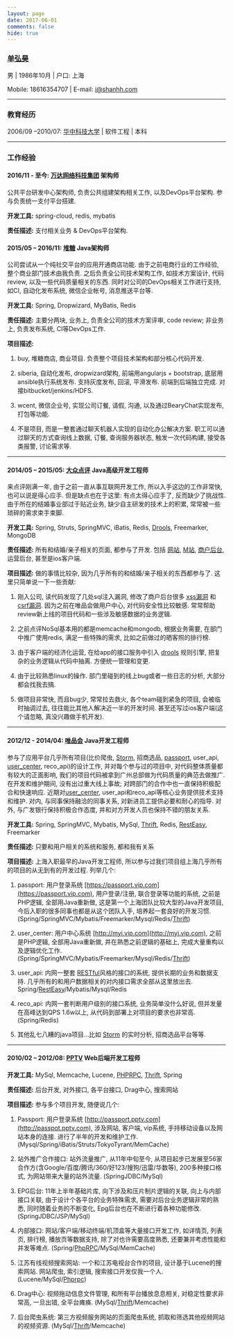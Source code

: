 ```yaml
---
layout: page 
date: 2017-06-01
comments: false
hide: true
--- 
```


### [单弘昊](https://www.shanhh.com)

男 | 1986年10月 | 户口: 上海 

Mobile: 18616354707 | E-mail: [i@shanhh.com](mailto://i@shanhh.com)

---

### 教育经历

2006/09 –2010/07: [华中科技大学](http://www.hust.edu.cn/) | 软件工程 | 本科

---

### 工作经验

#### 2016/11 - 至今: [万达网络科技集团](http://www.chinawanda.com/) 架构师

公共平台研发中心架构师, 负责公共组建架构相关工作, 以及DevOps平台架构. 参与负责统一支付平台搭建.

**开发工具:** spring-cloud, redis, mybatis

**责任描述:** 支付相关业务 & DevOps平台架构.

#### 2015/05 – 2016/11: [堆糖](http://www.duitang.com) Java架构师

公司尝试从一个纯社交平台的应用开通商店功能. 由于之前电商行业的工作经验, 整个商业部门技术由我负责.
之后负责全公司技术架构工作, 如技术方案设计, 代码review, 以及一些代码质量相关的东西.
同时对公司的DevOps相关工作进行支持, 如CI, 自动化发布系统, 微信企业帐号, 消息推送平台等.

**开发工具:** Spring, Dropwizard, MyBatis, Redis

**责任描述:** 主要分两块, 业务上, 负责全公司的技术方案评审, code review; 非业务上, 负责发布系统, CI等DevOps工作.

**项目描述:** 

1. buy, 堆糖商店, 商业项目. 负责整个项目技术架构和部分核心代码开发.

2. siberia, 自动化发布, dropwizard架构,  前端用angularjs + bootstrap, 底层用ansible执行系统发布. 支持灰度发布, 回滚, 平滑发布. 前端到后端独立完成. 对接bitbucket/jenkins/HDFS.

3. wcent, 微信企业号, 实现公司订餐, 请假, 沟通, 以及通过BearyChat实现发布, 打包等功能.

4. 不是项目, 而是一整套通过聊天机器人实现的自动化办公解决方案. 职工可以通过聊天的方式查询线上数据, 订餐, 查询服务器状态, 触发一次代码构建, 接受各类报警, 讨论需求等.

---

#### 2014/05 – 2015/05: [大众点评](http://www.dianping.com) Java高级开发工程师

来点评刚满一年, 由于之前一直从事互联网开发工作, 所以入手这边的工作非常快, 也可以说是得心应手. 但是缺点也在于这里: 有点太得心应手了, 反而缺少了挑战性. 由于所在的结婚事业部过于贴近业务, 缺少自主研发的技术上的积累, 常常被一些琐碎的需求束手束脚.

**开发工具:** Spring, Struts, SpringMVC, iBatis, Redis, [Drools](http://www.drools.org/), Freemarker, MongoDB

**责任描述:** 所有和结婚/亲子相关的页面, 都参与了开发. 包括 [网站](http://www.dianping.com), [M站](http://m.dianping.com), [商户后台](http://e.dianping.com), 运营后台, 甚至是ios客户端.

**项目描述:** 做的事情比较杂, 因为几乎所有的和结婚/亲子相关的东西都参与了. 这里只简单说一下一些贡献:

1. 刚入公司, 读代码发现了几处sql注入漏洞, 修改了商户后台很多 [xss漏洞](https://zh.wikipedia.org/wiki/%E8%B7%A8%E7%B6%B2%E7%AB%99%E6%8C%87%E4%BB%A4%E7%A2%BC) 和 [csrf漏洞](https://zh.wikipedia.org/wiki/%E8%B7%A8%E7%AB%99%E8%AF%B7%E6%B1%82%E4%BC%AA%E9%80%A0). 因为之前在唯品会做用户中心, 对代码安全性比较敏感. 
常常帮助review新上线的项目代码和一些涉及敏感数据的业务逻辑.

2. 之前点评NoSql基本用的都是memcache和mongodb, 根据业务需要, 在部门中推广使用redis, 满足一些特殊的需求, 比如之前做过的晒客照的排行榜.

3. 由于客户端的经济化运营, 在给app的接口服务中引入 [drools](http://www.drools.org/) 规则引擎, 把复杂的业务逻辑从代码中抽离. 方便统一管理和变更.

4. 由于比较熟悉linux的操作. 部门里碰到的线上bug或者一些日志的分析, 大部分都会找我去搞.

5. 做项目非常快, 而且bug少, 常常拉去救火, 各个team碰到紧急的项目, 会被临时抽调过去, 往往能比其他人解决近一半的开发时间. 甚至还写过ios客户端(这个请忽略, 真没兴趣做手机开发).

---

#### 2012/12 - 2014/04: [唯品会](http://www.vip.com) Java开发工程师

参与了应用平台几乎所有项目(比价爬虫, [Storm](https://storm.apache.org/), 招商选品, [passport](http://passport.vip.com/), user_api, [user_center](http://myi.vip.com), reco_api)的设计工作, 并对每个参与过的项目中, 对代码整体质量都有较大的正面影响, 我们的项目代码被拿到广州总部做为代码质量的典范去做推广. 在开发和维护期间, 没有出过重大线上事故; 对跨部门的合作中也一直保持积极配合和快速响应. 近期对[user_center](http://myi.vip.com), user_api和reco_api等核心业务提供技术支持和维护. 对内, 与同事保持融洽的同事关系, 对新进员工提供必要和耐心的指导. 对外, 与广发银行保持积极合作态度, 并和对方开发人员也保持不错的朋友关系. 

**开发工具:** Spring, SpringMVC, Mybatis, MySql, [Thrift](https://thrift.apache.org/), Redis, [RestEasy](http://resteasy.jboss.org/), Freemarker

**责任描述:** 只要和用户相关的系统和服务, 都和我有关系

**项目描述:** 上海入职最早的Java开发工程师, 所以参与过我们项目组上海几乎所有的项目的从无到有的开发过程. 列举几个:

1. passport: 用户登录系统 [https://passport.vip.com](https://passport.vip.com), 用户登录/注册, 联合登录等功能的系统, 之前是PHP逻辑, 全部用Java重新做, 这是第一个上海团队比较大型的Java开发项目, 今后入职的很多同事也都是从这个团队入手, 培养起一套良好的开发习惯. (Spring/SpringMVC/Mybatis/Freemarker/Mysql/Redis/[Thrift](https://thrift.apache.org/))

2. user_center: 用户中心系统 [http://myi.vip.com](http://myi.vip.com), 之前是PHP逻辑, 全部用Java重新做, 并在熟悉之前逻辑的基础上, 完成大量重构以及逻辑优化工作. (Spring/SpringMVC/Mybatis/Freemarker/Mysql/Redis/[Thrift](https://thrift.apache.org/))

3. user_api: 内网一整套 [RESTful](https://zh.wikipedia.org/wiki/REST)风格的接口的系统, 提供长期的业务和数据支持. 几乎所有的和用户数据相关的对内接口需求全部从这里放出去. Spring/[RestEasy](http://resteasy.jboss.org/)/Mybatis/Mysql/Redis

4. reco_api: 内网一套判断用户级别的接口系统, 业务简单没什么好说, 但并发量在高峰达到QPS 1.6w以上, 从代码到部署上对项目的要求也非常高. (Spring/Redis)

5. 其他乱七八糟的java项目...比如 [Storm](https://storm.apache.org/) 的实时分析, 招商选品平台等等.

---

#### 2010/02 – 2012/08: [PPTV](http://www.pptv.com) Web后端开发工程师

**开发工具:** MySql, Memcache, Lucene, [PHPRPC](http://www.phprpc.org/zh_CN/), [Thrift](https://thrift.apache.org/), Spring

**责任描述:** 后台开发, 对外接口, 各平台接口, Drag中心, 搜索网站 

**项目描述:** 参与多个项目开发, 随便说几个: 

1. Passport: 用户登录系统 [http://passport.pptv.com](http://passpot.pptv.com), 涉及网站, 客户端, vip系统, 手持移动设备以及网站本身的连接. 进行了半年的开发和维护工作. (Mysql/Spring/iBatis/Struts/TokyoTyrant/MemCache)

2. 站外推广合作接口: 站外流量推广, 从11年中旬至今, 从项目起步已发展至56家合作方(含Google/百度/腾讯/360/好123/搜狗/迅雷/华数等), 200多种接口格式, 为网站带来大量的站外流量. (SpringJDBC/MySql)

3. EPG后台: 11年上半年基础片库, 向下涉及和压片制片逻辑的关联, 向上与内部接口关联, 由于设计个各平台的业务特殊需求, 需要对后台业务逻辑非常的熟悉, 同时随着业务的不断变化, Epg后台也在不断进行着各种功能修改. (SpringJDBC/JSP/MySql)

4. 内部接口: 网站/客户端/移动终端/机顶盒等大量接口开发工作, 如详情页, 列表页, 排行榜, 播放页等数据支持, 除了对也许需要高度熟悉, 还要兼并考虑性能和并发等难点. (Spring/[PhpRPC](http://www.phprpc.org/zh_CN/)/MySql/MemCache)

5. 江苏有线视频搜索网站: 一个和江苏电视台合作的项目, 设计基于Lucene的搜索网站. 网站爬虫, 索引逻辑, 搜索接口开发仅我一个人. (Lucene/MySql/[Phprpc](http://www.phprpc.org/zh_CN/))

6. Drag中心: 视频拖动信息文件管理, 和所有平台播放息息相关, 对稳定性要求非常高, 一旦出错, 全平台瘫痪. (MySql/[Thrift](https://thrift.apache.org/)/Memcache)

7. 后台爬虫系统: 第三方视频服务网站的页面爬虫系统, 抓取和筛选其他视频网站的视频资源. (MySql/[Thrift](https://thrift.apache.org/)/Memcache)

